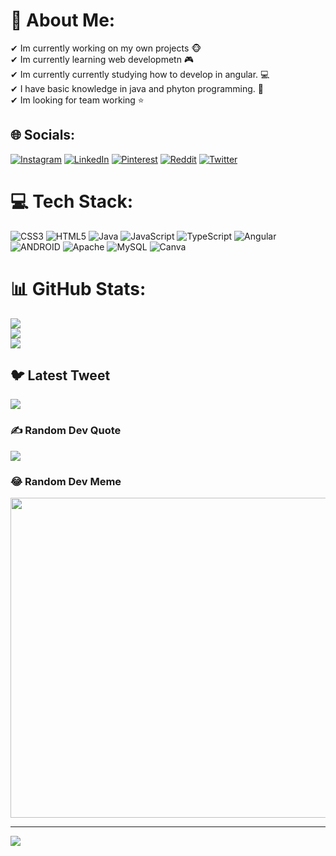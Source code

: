 # 💫 About Me:
✔ Im currently working on my own projects 🐵<br>✔ Im currently learning web developmetn 🎮<br>✔ Im currently currently studying how to develop in angular. 💻<br>✔ I have basic knowledge in java and phyton programming. 📜<br>✔ Im looking for team working ⭐


## 🌐 Socials:
[![Instagram](https://img.shields.io/badge/Instagram-%23E4405F.svg?logo=Instagram&logoColor=white)](https://instagram.com/amalomkain) [![LinkedIn](https://img.shields.io/badge/LinkedIn-%230077B5.svg?logo=linkedin&logoColor=white)](https://linkedin.com/in/jose-goez-900a58263) [![Pinterest](https://img.shields.io/badge/Pinterest-%23E60023.svg?logo=Pinterest&logoColor=white)](https://pinterest.com/amalomk) [![Reddit](https://img.shields.io/badge/Reddit-%23FF4500.svg?logo=Reddit&logoColor=white)](https://reddit.com/user/Amalonkain) [![Twitter](https://img.shields.io/badge/Twitter-%231DA1F2.svg?logo=Twitter&logoColor=white)](https://twitter.com/Amalomkain) 

# 💻 Tech Stack:
![CSS3](https://img.shields.io/badge/css3-%231572B6.svg?style=plastic&logo=css3&logoColor=white) ![HTML5](https://img.shields.io/badge/html5-%23E34F26.svg?style=plastic&logo=html5&logoColor=white) ![Java](https://img.shields.io/badge/java-%23ED8B00.svg?style=plastic&logo=java&logoColor=white) ![JavaScript](https://img.shields.io/badge/javascript-%23323330.svg?style=plastic&logo=javascript&logoColor=%23F7DF1E) ![TypeScript](https://img.shields.io/badge/typescript-%23007ACC.svg?style=plastic&logo=typescript&logoColor=white) ![Angular](https://img.shields.io/badge/angular-%23DD0031.svg?style=plastic&logo=angular&logoColor=white) ![ANDROID](https://img.shields.io/badge/android-%2320232a.svg?style=plastic&logo=android&logoColor=%a4c639) ![Apache](https://img.shields.io/badge/apache-%23D42029.svg?style=plastic&logo=apache&logoColor=white) ![MySQL](https://img.shields.io/badge/mysql-%2300f.svg?style=plastic&logo=mysql&logoColor=white) ![Canva](https://img.shields.io/badge/Canva-%2300C4CC.svg?style=plastic&logo=Canva&logoColor=white)
# 📊 GitHub Stats:
![](https://github-readme-stats.vercel.app/api?username=Amalonkain&theme=merko&hide_border=false&include_all_commits=false&count_private=false)<br/>
![](https://github-readme-streak-stats.herokuapp.com/?user=Amalonkain&theme=merko&hide_border=false)<br/>
![](https://github-readme-stats.vercel.app/api/top-langs/?username=Amalonkain&theme=merko&hide_border=false&include_all_commits=false&count_private=false&layout=compact)

## 🐦 Latest Tweet
[![](https://gtce.itsvg.in/api?username=Amalomkain)](https://github.com/VishwaGauravIn/github-twitter-card-embed)

### ✍️ Random Dev Quote
![](https://quotes-github-readme.vercel.app/api?type=horizontal&theme=radical)

### 😂 Random Dev Meme
<img src="https://rm.up.railway.app/" width="512px"/>

---
[![](https://visitcount.itsvg.in/api?id=Amalonkain&icon=0&color=0)](https://visitcount.itsvg.in)

<!-- Proudly created with GPRM ( https://gprm.itsvg.in ) -->

